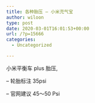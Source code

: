 ```yaml
---
title: 各种胎压 – 小米充气宝
author: wiloon
type: post
date: 2020-03-01T16:01:53+00:00
url: /?p=15666
categories:
  - Uncategorized

---
```

小米平衡车 plus 胎压,
  
&#8211; 轮胎标注 35psi
  
&#8211; 官网建议 45～50 Psi